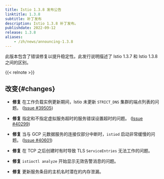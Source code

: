 ```yaml
---
title: Istio 1.3.8 发布公告
linktitle: 1.3.8
subtitle: 补丁发布
description: Istio 1.3.8 补丁发布。
publishdate: 2022-09-12
release: 1.3.8
aliases:
    - /zh/news/announcing-1.3.8
---
```


此版本包含了错误修复以提升稳定性。此发行说明描述了 Istio 1.3.7 和 Istio 1.3.8 之间的区别。

{{< relnote >}}

## 改变{#changes}

- **修复** 在工作负载实例更新期间，Istio 未更新 `STRICT_DNS` 集群的端点列表的问题。  ([Issue #39505](https://github.com/istio/istio/issues/39505))

- **修复** 指定和不指定虚拟服务超时的服务错误设置超时的问题。  ([Issue #40299](https://github.com/istio/istio/issues/40299))

- **修复** 当与 GCP 元数据服务的连接仅部分中断时，`istiod` 启动非常缓慢的问题。  ([Issue #40601](https://github.com/istio/istio/issues/40601))

- **修复** 在 TCP 之后创建时有时导致 TLS `ServiceEntries` 无法工作的问题。

- **修复** `istioctl analyze` 开始显示无效告警消息的问题。

- **修复** 更新服务条目的主机名时潜在的内存泄漏。
